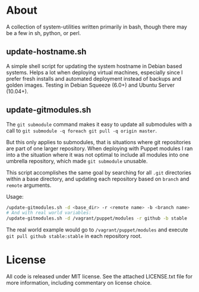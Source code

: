 About
================================================================================

A collection of system-utilities written primarily in bash, though there may
be a few in sh, python, or perl.

update-hostname.sh
--------------------------------------------------------------------------------

A simple shell script for updating the system hostname in Debian based systems.
Helps a lot when deploying virtual machines, especially since I prefer fresh
installs and automated deployment instead of backups and golden images. Testing in
Debian Squeeze (6.0+) and Ubuntu Server (10.04+).

update-gitmodules.sh
--------------------------------------------------------------------------------

The `git submodule` command makes it easy to update all submodules with a 
call to `git submodule -q foreach git pull -q origin master`.

But this only applies to submodules, that is situations where git repositories
are part of one larger repository. When deploying with Puppet modules I ran
into a the situation where it was not optimal to include all modules into
one umbrella repository, which made `git submodule` unusable.

This script accomplishes the same goal by searching for all `.git` directories
within a base directory, and updating each repository based on `branch` and
`remote` arguments.

Usage:

```sh
/update-gitmodules.sh -d <base_dir> -r <remote name> -b <branch name>
# And with real world variables:
/update-gitmodules.sh -d /vagrant/puppet/modules -r github -b stable
```

The real world example would go to `/vagrant/puppet/modules` and execute
`git pull github stable:stable` in each repository root.


License
================================================================================

All code is released under MIT license. See the attached LICENSE.txt file for
more information, including commentary on license choice.

